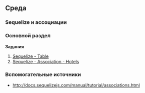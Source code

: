 ## Среда

### Sequelize и ассоциации  
### Основной раздел

**Задания**
1. [Sequelize - Table](../../../../sequelize-intro-creating-table-challenge)
2. [Sequelize - Association - Hotels ](../../../../seq-hotels)



### Вспомогательные источники

- http://docs.sequelizejs.com/manual/tutorial/associations.html
